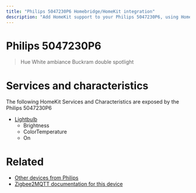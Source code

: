 ```yaml
---
title: "Philips 5047230P6 Homebridge/HomeKit integration"
description: "Add HomeKit support to your Philips 5047230P6, using Homebridge, Zigbee2MQTT and homebridge-z2m."
---
```

<!---
This file has been GENERATED using src/docgen/docgen.ts
DO NOT EDIT THIS FILE MANUALLY!
-->
# Philips 5047230P6
> Hue White ambiance Buckram double spotlight


# Services and characteristics
The following HomeKit Services and Characteristics are exposed by
the Philips 5047230P6

* [Lightbulb](../../light.md)
  * Brightness
  * ColorTemperature
  * On


# Related
* [Other devices from Philips](../index.md#philips)
* [Zigbee2MQTT documentation for this device](https://www.zigbee2mqtt.io/devices/5047230P6.html)